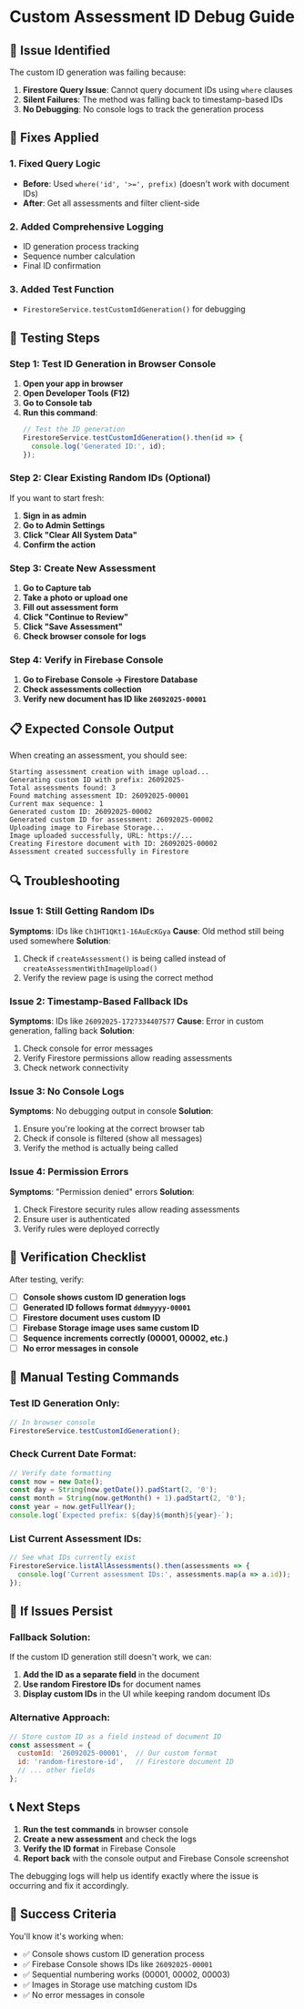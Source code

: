 # Custom Assessment ID Debug Guide

## 🐛 **Issue Identified**

The custom ID generation was failing because:
1. **Firestore Query Issue**: Cannot query document IDs using `where` clauses
2. **Silent Failures**: The method was falling back to timestamp-based IDs
3. **No Debugging**: No console logs to track the generation process

## 🔧 **Fixes Applied**

### **1. Fixed Query Logic**
- **Before**: Used `where('id', '>=', prefix)` (doesn't work with document IDs)
- **After**: Get all assessments and filter client-side

### **2. Added Comprehensive Logging**
- ID generation process tracking
- Sequence number calculation
- Final ID confirmation

### **3. Added Test Function**
- `FirestoreService.testCustomIdGeneration()` for debugging

## 🧪 **Testing Steps**

### **Step 1: Test ID Generation in Browser Console**

1. **Open your app in browser**
2. **Open Developer Tools (F12)**
3. **Go to Console tab**
4. **Run this command**:
   ```javascript
   // Test the ID generation
   FirestoreService.testCustomIdGeneration().then(id => {
     console.log('Generated ID:', id);
   });
   ```

### **Step 2: Clear Existing Random IDs (Optional)**

If you want to start fresh:
1. **Sign in as admin**
2. **Go to Admin Settings**
3. **Click "Clear All System Data"**
4. **Confirm the action**

### **Step 3: Create New Assessment**

1. **Go to Capture tab**
2. **Take a photo or upload one**
3. **Fill out assessment form**
4. **Click "Continue to Review"**
5. **Click "Save Assessment"**
6. **Check browser console for logs**

### **Step 4: Verify in Firebase Console**

1. **Go to Firebase Console → Firestore Database**
2. **Check assessments collection**
3. **Verify new document has ID like `26092025-00001`**

## 📋 **Expected Console Output**

When creating an assessment, you should see:

```
Starting assessment creation with image upload...
Generating custom ID with prefix: 26092025-
Total assessments found: 3
Found matching assessment ID: 26092025-00001
Current max sequence: 1
Generated custom ID: 26092025-00002
Generated custom ID for assessment: 26092025-00002
Uploading image to Firebase Storage...
Image uploaded successfully, URL: https://...
Creating Firestore document with ID: 26092025-00002
Assessment created successfully in Firestore
```

## 🔍 **Troubleshooting**

### **Issue 1: Still Getting Random IDs**

**Symptoms**: IDs like `Ch1HT1QKt1-16AuEcKGya`
**Cause**: Old method still being used somewhere
**Solution**: 
1. Check if `createAssessment()` is being called instead of `createAssessmentWithImageUpload()`
2. Verify the review page is using the correct method

### **Issue 2: Timestamp-Based Fallback IDs**

**Symptoms**: IDs like `26092025-1727334407577`
**Cause**: Error in custom generation, falling back
**Solution**:
1. Check console for error messages
2. Verify Firestore permissions allow reading assessments
3. Check network connectivity

### **Issue 3: No Console Logs**

**Symptoms**: No debugging output in console
**Solution**:
1. Ensure you're looking at the correct browser tab
2. Check if console is filtered (show all messages)
3. Verify the method is actually being called

### **Issue 4: Permission Errors**

**Symptoms**: "Permission denied" errors
**Solution**:
1. Check Firestore security rules allow reading assessments
2. Ensure user is authenticated
3. Verify rules were deployed correctly

## 🎯 **Verification Checklist**

After testing, verify:

- [ ] **Console shows custom ID generation logs**
- [ ] **Generated ID follows format `ddmmyyyy-00001`**
- [ ] **Firestore document uses custom ID**
- [ ] **Firebase Storage image uses same custom ID**
- [ ] **Sequence increments correctly (00001, 00002, etc.)**
- [ ] **No error messages in console**

## 🔧 **Manual Testing Commands**

### **Test ID Generation Only**:
```javascript
// In browser console
FirestoreService.testCustomIdGeneration();
```

### **Check Current Date Format**:
```javascript
// Verify date formatting
const now = new Date();
const day = String(now.getDate()).padStart(2, '0');
const month = String(now.getMonth() + 1).padStart(2, '0');
const year = now.getFullYear();
console.log(`Expected prefix: ${day}${month}${year}-`);
```

### **List Current Assessment IDs**:
```javascript
// See what IDs currently exist
FirestoreService.listAllAssessments().then(assessments => {
  console.log('Current assessment IDs:', assessments.map(a => a.id));
});
```

## 🚨 **If Issues Persist**

### **Fallback Solution**:
If the custom ID generation still doesn't work, we can:
1. **Add the ID as a separate field** in the document
2. **Use random Firestore IDs** for document names
3. **Display custom IDs** in the UI while keeping random document IDs

### **Alternative Approach**:
```javascript
// Store custom ID as a field instead of document ID
const assessment = {
  customId: '26092025-00001',  // Our custom format
  id: 'random-firestore-id',   // Firestore document ID
  // ... other fields
};
```

## 📞 **Next Steps**

1. **Run the test commands** in browser console
2. **Create a new assessment** and check the logs
3. **Verify the ID format** in Firebase Console
4. **Report back** with the console output and Firebase Console screenshot

The debugging logs will help us identify exactly where the issue is occurring and fix it accordingly.

## 🎯 **Success Criteria**

You'll know it's working when:
- ✅ Console shows custom ID generation process
- ✅ Firebase Console shows IDs like `26092025-00001`
- ✅ Sequential numbering works (00001, 00002, 00003)
- ✅ Images in Storage use matching custom IDs
- ✅ No error messages in console
